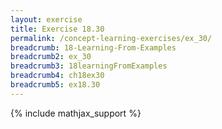 ```yaml
---
layout: exercise
title: Exercise 18.30
permalink: /concept-learning-exercises/ex_30/
breadcrumb: 18-Learning-From-Examples
breadcrumb2: ex_30
breadcrumb3: 18learningFromExamples
breadcrumb4: ch18ex30
breadcrumb5: ex18.30
---
```


{% include mathjax_support %}

